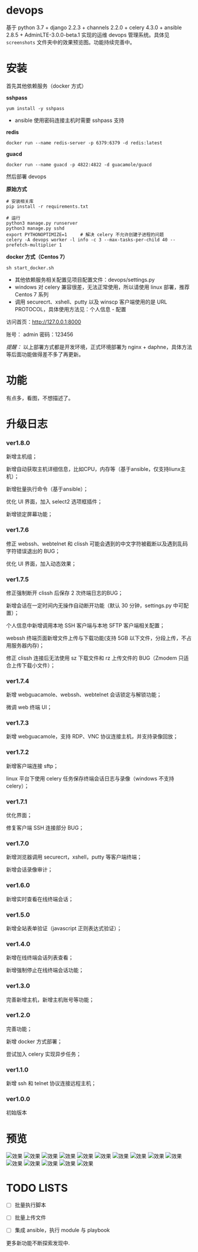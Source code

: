# devops
基于 python 3.7 + django 2.2.3 + channels 2.2.0 + celery 4.3.0 + ansible 2.8.5 + AdminLTE-3.0.0-beta.1 实现的运维 devops 管理系统。具体见 `screenshots` 文件夹中的效果预览图。功能持续完善中。


# 安装
首先其他依赖服务（docker 方式）

**sshpass**
```
yum install -y sshpass
```
- ansible 使用密码连接主机时需要 sshpass 支持

**redis**
```
docker run --name redis-server -p 6379:6379 -d redis:latest
```

**guacd**
```
docker run --name guacd -p 4822:4822 -d guacamole/guacd
```

然后部署 devops

**原始方式**
```
# 安装相关库
pip install -r requirements.txt

# 运行
python3 manage.py runserver
python3 manage.py sshd
export PYTHONOPTIMIZE=1     # 解决 celery 不允许创建子进程的问题
celery -A devops worker -l info -c 3 --max-tasks-per-child 40 --prefetch-multiplier 1
```

**docker 方式（Centos 7）**
```
sh start_docker.sh
```

- 其他依赖服务相关配置见项目配置文件：devops/settings.py
- windows 对 celery 兼容很差，无法正常使用，所以请使用 linux 部署，推荐 Centos 7 系列
- 调用 securecrt、xshell、putty 以及 winscp 客户端使用的是 URL PROTOCOL，具体使用方法见：个人信息 - 配置

访问首页：http://127.0.0.1:8000

账号： admin     密码：123456

*提醒：* 以上部署方式都是开发环境，正式环境部署为 nginx + daphne，具体方法等后面功能做得差不多了再更新。


# 功能
有点多，看图，不想描述了。


# 升级日志

### ver1.8.0
新增主机组；

新增自动获取主机详细信息，比如CPU，内存等（基于ansible，仅支持liunx主机）；

新增批量执行命令（基于ansible）；

优化 UI 界面，加入 select2 选项框插件；

新增锁定屏幕功能；

### ver1.7.6
修正 webssh、webtelnet 和 clissh 可能会遇到的中文字符被截断以及遇到乱码字符错误退出的 BUG；

优化 UI 界面，加入动态效果；

### ver1.7.5
修正强制断开 clissh 后保存 2 次终端日志的BUG；

新增会话在一定时间内无操作自动断开功能（默认 30 分钟，settings.py 中可配置）；

个人信息中新增调用本地 SSH 客户端与本地 SFTP 客户端相关配置；

webssh 终端页面新增文件上传与下载功能(支持 5GB 以下文件，分段上传，不占用服务器内存)；

修正 clissh 连接后无法使用 sz 下载文件和 rz 上传文件的 BUG（Zmodem 只适合上传下载小文件）；

### ver1.7.4
新增 webguacamole、webssh、webtelnet 会话锁定与解锁功能；

微调 web 终端 UI；

### ver1.7.3
新增 webguacamole，支持 RDP、VNC 协议连接主机，并支持录像回放；

### ver1.7.2
新增客户端连接 sftp；

linux 平台下使用 celery 任务保存终端会话日志与录像（windows 不支持 celery）；

### ver1.7.1
优化界面；

修复客户端 SSH 连接部分 BUG；

### ver1.7.0
新增浏览器调用 securecrt，xshell，putty 等客户端终端；

新增会话录像审计；

### ver1.6.0 
新增实时查看在线终端会话；

### ver1.5.0 
新增全站表单验证（javascript 正则表达式验证）；

### ver1.4.0 
新增在线终端会话列表查看；

新增强制停止在线终端会话功能；

### ver1.3.0 
完善新增主机，新增主机账号等功能；


### ver1.2.0 
完善功能；

新增 docker 方式部署；

尝试加入 celery 实现异步任务；

### ver1.1.0 
新增 ssh 和 telnet 协议连接远程主机；

### ver1.0.0 
初始版本


# 预览
![效果](https://github.com/leffss/devops/blob/master/screenshots/2.PNG?raw=true)
![效果](https://github.com/leffss/devops/blob/master/screenshots/3.PNG?raw=true)
![效果](https://github.com/leffss/devops/blob/master/screenshots/4.PNG?raw=true)
![效果](https://github.com/leffss/devops/blob/master/screenshots/5.PNG?raw=true)
![效果](https://github.com/leffss/devops/blob/master/screenshots/6.PNG?raw=true)
![效果](https://github.com/leffss/devops/blob/master/screenshots/7.PNG?raw=true)
![效果](https://github.com/leffss/devops/blob/master/screenshots/8.PNG?raw=true)
![效果](https://github.com/leffss/devops/blob/master/screenshots/9.PNG?raw=true)
![效果](https://github.com/leffss/devops/blob/master/screenshots/10.PNG?raw=true)
![效果](https://github.com/leffss/devops/blob/master/screenshots/12.PNG?raw=true)
![效果](https://github.com/leffss/devops/blob/master/screenshots/13.PNG?raw=true)
![效果](https://github.com/leffss/devops/blob/master/screenshots/14.PNG?raw=true)
![效果](https://github.com/leffss/devops/blob/master/screenshots/16.PNG?raw=true)
![效果](https://github.com/leffss/devops/blob/master/screenshots/17.PNG?raw=true)
![效果](https://github.com/leffss/devops/blob/master/screenshots/18.PNG?raw=true)

# TODO LISTS
- [ ] 批量执行脚本
- [ ] 批量上传文件
- [ ] 集成 ansible，执行 module 与 playbook


更多新功能不断探索发现中.

